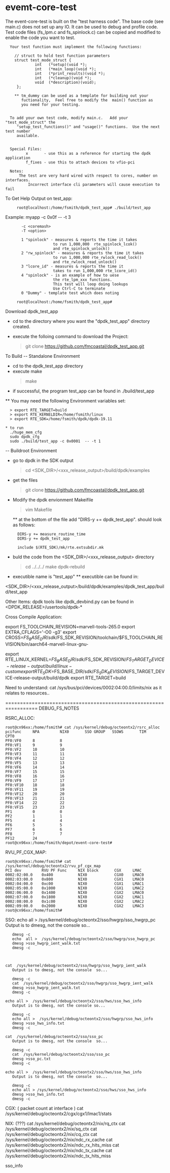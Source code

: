 # evemt-core-test

The event-core-test is built on the "test harness code".  The base code (see main.c) does 
      not set up any IO. It can be used to debug and profile code. Test code 
      files (fs_lpm.c and fs_spinlock.c) can be copied and modified to 
      enable the code you want to test. 

      Your test function must implement the following functions:
          
        // struct to hold test function parameters
        struct test_mode_struct {
                 int   (*setup)(void *);
                 int   (*main_loop)(void *);
                 int   (*print_results)(void *);
                 int   (*cleanup)(void *);
                 void  (*description)(void);
         };

        ** tm_dummy can be used as a template for building out your 
           fuctionality,  Feel free to modify the  main() function as 
           you need for your testing.


      To add your own test code, modify main.c.   Add your "test_mode_struct" the 
         "setup_test_functions()" and "usage()" functions.  Use the next test number 
         available.


      Special Files:
             x       - use this as a reference for starting the dpdk application
             f_fixes - use this to attach devices to vfio-pci
           
      Notes:
          The test are very hard wired with respect to cores, number on interfaces.
              Incorrect interface cli parameters will cause execution to fail



To Get Help Output on test_app:

         root@localhost:/home/fsmith/dpdk_test_app# ./build/test_app


  Example:
     myapp -c 0x0f -- -t 3

           -c <coremash>
           -T <option>

           1 "spinlock" - measures & reports the time it takes
                         to run 1,000,000  rte_spinlock_lcok()
                         and rte_spinlock_unlock()
           2 "rw_spinlock" - measures & reports the time it takes
                         to run 1,000,000 rte_rwlock_read_lock()
                         and rte_rwlock_read_unlock()
           3 "lcore_id" - measures & reports the time it
                         takes to run 1,000,000 rte_lcore_id()
           4 "spinlock" - is an example of how to uese
                         the rte_lpm_xxx functions.
                         This test will loop doing lookups
                         Use Ctrl-C to terminate
           0 "Dummy" - template test which does noting

         root@localhost:/home/fsmith/dpdk_test_app#



Download dpdk_test_app

   * cd to the directory where you want the "dpdk_test_app" directory created.
   * execute the folloing command to download the Project:

      > git clone https://github.com/fmcoastal/dpdk_test_app.git

To Build 
  -- Standalone Environment 
  
   * cd to the dpdk_test_app directory 
   * execute make 
      > make
   * if successful,  the program test_app can be found in 
      ./build/test_app

   ** You may need the following Environment variables set:

      > export RTE_TARGET=build
      > export RTE_KERNELDIR=/home/fsmith/linux
      > export RTE_SDK=/home/fsmith/dpdk/dpdk-19.11

    * to run
      ./huge_mem_cfg
      sudo dpdk_cfg
      sudo ./build/test_app -c 0x0001  -- -t 1

  -- Buildroot Environment 

   * go to dpdk in the SDK output
       > cd <SDK_DIR>/<xxx_release_output>/build/dpdk/examples

   * get the files 
       > git clone https://github.com/fmcoastal/dpdk_test_app.git

   * Modify the dpdk envionment Makeifile
       > vim Makefile
 
      ** at the bottom of the file add "DIRS-y += dpdk_test_app".
         should look as follows:

           DIRS-y += measure_routine_time
           DIRS-y += dpdk_test_app

           include $(RTE_SDK)/mk/rte.extsubdir.mk


   * buld the code from the <SDK_DIR>/<xxx_release_output> directory
      
      > cd ../../../
      > make dpdk-rebuild
   
   * executible name is "test_app"
     ** executible can  be found in:
 
<SDK_DIR>/<xxx_release_output>/build/dpdk/examples/dpdk_test_app/build/test_app

Other Items:
    dpdk tools like dpdk_devbind.py can be found in <DPDK_RELEASE>/usertools/dpdk-*


Cross Compile Application:

export FS_TOOLCHAIN_REVISION=marvell-tools-265.0
export EXTRA_CFLAGS='-O0 -g3'
export CROSS=$FS_BASE_DIR/sdk/$FS_SDK_REVISION/toolchain/$FS_TOOLCHAIN_REVISION/bin/aarch64-marvell-linux-gnu-

export RTE_LINUX_KERNEL=$FS_BASE_DIR/sdk/$FS_SDK_REVISION/$FS_TARGET_DEVICE-release-output/build/linux-custom
export RTE_SDK=$FS_BASE_DIR/sdk/$FS_SDK_REVISION/$FS_TARGET_DEVICE-release-output/build/dpdk
export RTE_TARGET=build



Need to understand:
 cat /sys/bus/pci/devices/0002\:04\:00.0/limits/nix    as it relates to resources..


=================================================================
 DEBUG_FS_NOTES

 RSRC_ALLOC:

    root@cn96xx:/home/fsmith# cat /sys/kernel/debug/octeontx2/rsrc_alloc
    pcifunc     NPA         NIX0       SSO GROUP   SSOWS       TIM         CPT0
    PF0:VF0     8           8
    PF0:VF1     9           9
    PF0:VF2     10          10
    PF0:VF3     11          11
    PF0:VF4     12          12
    PF0:VF5     13          13
    PF0:VF6     14          14
    PF0:VF7     15          15
    PF0:VF8     16          16
    PF0:VF9     17          17
    PF0:VF10    18          18
    PF0:VF11    19          19
    PF0:VF12    20          20
    PF0:VF13    21          21
    PF0:VF14    22          22
    PF0:VF15    23          23
    PF1         0           0
    PF2         1           1
    PF5         4           4
    PF6         5           5
    PF7         6           6
    PF8         7           7
    PF12        24
    root@cn96xx:/home/fsmith/depot/event-core-test#
   



 RVU_PF_CGX_MAP:

    root@cn96xx:/home/fsmith# cat /sys/kernel/debug/octeontx2/rvu_pf_cgx_map
    PCI dev         RVU PF Func     NIX block       CGX     LMAC
    0002:02:00.0    0x400           NIX0            CGX0    LMAC0
    0002:03:00.0    0x800           NIX0            CGX1    LMAC0
    0002:04:00.0    0xc00           NIX0            CGX1    LMAC1
    0002:05:00.0    0x1000          NIX0            CGX1    LMAC2
    0002:06:00.0    0x1400          NIX0            CGX2    LMAC0
    0002:07:00.0    0x1800          NIX0            CGX2    LMAC1
    0002:08:00.0    0x1c00          NIX0            CGX2    LMAC2
    0002:09:00.0    0x2000          NIX0            CGX2    LMAC3
    root@cn96xx:/home/fsmith#  



 SSO:
   echo all > /sys/kernel/debug/octeontx2/sso/hwgrp/sso_hwgrp_pc 
       Output is to dmesg, not the console  so...

       dmesg -c
       echo  all >  /sys/kernel/debug/octeontx2/sso/hwgrp/sso_hwgrp_pc
       dmesg >sso_hwgrp_ient_walk.txt
       dmesg -c



    cat  /sys/kernel/debug/octeontx2/sso/hwgrp/sso_hwgrp_ient_walk
       Output is to dmesg, not the console  so...

       dmesg -c
       cat  /sys/kernel/debug/octeontx2/sso/hwgrp/sso_hwgrp_ient_walk
       dmesg >sso_hwgrp_ient_walk.txt
       dmesg -c 

    echo all >  /sys/kernel/debug/octeontx2/sso/hws/sso_hws_info
       Output is to dmesg, not the console so...

       dmesg -c
       echo all >  /sys/kernel/debug/octeontx2/sso/hwgrp/sso_hws_info
       dmesg >sso_hws_info.txt
       dmesg -c 

    cat  /sys/kernel/debug/octeontx2/sso/sso_pc
       Output is to dmesg, not the console  so...

       dmesg -c
       cat  /sys/kernel/debug/octeontx2/sso/sso_pc
       dmesg >sso_pc.txt
       dmesg -c

    echo all >  /sys/kernel/debug/octeontx2/sso/hws/sso_hws_info
       Output is to dmesg, not the console  so...

       dmesg -c
       echo all > /sys/kernel/debug/octeontx2/sso/hws/sso_hws_info
       dmesg >sso_hws_info.txt
       dmesg -c



 CGX:    ( packet count at interface )
    cat /sys/kernel/debug/octeontx2/cgx/cgx1/lmac1/stats

 NIX:    (???)
     cat /sys/kernel/debug/octeontx2/nix/rq_ctx
     cat /sys/kernel/debug/octeontx2/nix/sq_ctx
     cat /sys/kernel/debug/octeontx2/nix/cq_ctx
     cat /sys/kernel/debug/octeontx2/nix/ndc_rx_cache
     cat /sys/kernel/debug/octeontx2/nix/ndc_rx_hits_miss
     cat /sys/kernel/debug/octeontx2/nix/ndc_tx_cache
     cat /sys/kernel/debug/octeontx2/nix/ndc_tx_hits_miss

sso_info
